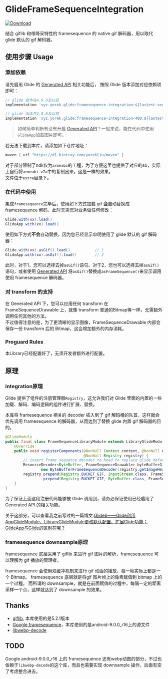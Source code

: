 # GlideFrameSequenceIntegration 

[ ![Download](https://api.bintray.com/packages/yorekliu/maven/GlideFrameSequenceIntegration/images/download.svg) ](https://bintray.com/yorekliu/maven/GlideFrameSequenceIntegration/_latestVersion)

结合 giflib 和带降采特性的 framesequence 的 native gif 解码器，用以取代 glide 默认的 gif 解码器。

## 使用步骤 Usage

### 添加依赖

请先启用 Glide 的 [Generated API](https://bumptech.github.io/glide/doc/generatedapi.html) 相关功能后， 按照 Glide 版本添加对应依赖项即可：

```gradle
// glide 版本在4.9.0及以后
implementation 'xyz.yorek.glide:framesequence-integration:${lastest-version}'

// glide 版本在4.8.0及以前
implementation 'xyz.yorek.glide:framesequence-integration-480:${lastest-version}'
```

> 如何简单判断有没有开启 [Generated API](https://bumptech.github.io/glide/doc/generatedapi.html)？一般来说，能在代码中使用`GlideApp`加载图片即可。

若无法下载到本库，请添加如下仓库地址：

```gradle
maven { url "https://dl.bintray.com/yorekliu/maven" }
```

对于部分限制了ndk仅为`armeabi`的工程，为了方便这里也提供了对应的so，实际上自行将`armeabi-v7a`中的复制出来，这是一样的效果。  
文件位于`extra`目录下。

### 在代码中使用

集成`framesequence`完毕后，使用如下方式加载 gif **会**自动替换成 framesequence 解码，此时无需您对业务做任何修改：

```java
Glide.with(xx).load()
GlideApp.with(xx).load()
```

使用如下方式**不会**自动替换，因为您已经显示申明使用了 glide 默认的 gif 解码器：

```java
Glide.with(xx).asGif().load()           // 1
GlideApp.with(xx).asGif().load()        // 2
```

此时，对于1，您可以选择去掉`asGif()`语句。对于2，您也可以选择去掉`asGif()`语句，或者使用 [Generated API](https://bumptech.github.io/glide/doc/generatedapi.html) 将`asGif()`替换成`asFrameSequence()`来显示调用使用 framesequence 解码器。

### 对 transform 的支持

在 Generated API 下，您可以应用任何 transform 在 FrameSequenceDrawable 上，就像 transform 普通的Bitmap等一样，无需额外调用任何其他的方法。  
不过值得注意的是，为了更清晰的显示图像，FrameSequenceDrawable 内部会保存一份 transform 后的 Bitmap，这会增加额外的内存消耗。

### Proguard Rules

本Library已经配置好了，无须开发者额外进行配置。

## 原理 

### integration原理

Glide 提供了组件的注册管理器`Registry`，这允许我们对 Glide 里面的内置的一些加载、解码、编码逻辑的组件进行扩展、替换。  

本库将 framesequence 相关的 decoder 插入到了 gif 解码桶的队首，这样就会优先调用 framesequence 的解码器，从而达到了替换 glide 内置 gif 解码器的目的。

```java
@GlideModule
public final class FrameSequenceLibraryModule extends LibraryGlideModule {
    @Override
    public void registerComponents(@NonNull Context context, @NonNull Glide glide,
                                   @NonNull Registry registry) {
        // insert frame sequence decoder to head to replace glide default gif decoder
        ResourceDecoder<ByteBuffer, FrameSequenceDrawable> byteBufferGifLibDecoder =
                new ByteBufferFrameSequenceDecoder(registry.getImageHeaderParsers(), glide.getBitmapPool());
        registry.prepend(Registry.BUCKET_GIF, InputStream.class, FrameSequenceDrawable.class, new StreamFrameSequenceDecoder(registry.getImageHeaderParsers(), byteBufferGifLibDecoder, glide.getArrayPool()))
                .prepend(Registry.BUCKET_GIF, ByteBuffer.class, FrameSequenceDrawable.class, byteBufferGifLibDecoder);
    }
}
```

为了保证上面这段注册代码能够被 Glide 调用到，请务必保证使用已经启用了 Generated API 的相关功能。

关于这部分，可以查看我之前写过的一篇博文:[Glide6——Glide利用AppGlideModule、LibraryGlideModule更改默认配置、扩展Glide功能；GlideApp与Glide的区别在哪？](https://blog.yorek.xyz/android/3rd-library/glide6/)

### framesequence downsample原理

framesequence 底层采用了 giflib 来进行 gif 图片的解析，framesequence 可以理解为 gif 播放的管理者。  

framesequence 会使用双缓冲机制来进行 gif 动画的播放，每一帧实际上都是一个 Bitmap。 framesequence 底层就是将gif 图片帧上的像素赋值到 bitmap 上的一个过程。 而所谓的 downsample，就是在前面赋值的过程中，每隔一定的距离采样一个点，这样就达到了 downsample 的效果。

## Thanks

- [giflib](http://giflib.sourceforge.net/gif_lib.html), 本库使用的是5.2.1版本
- [Google framesequence](https://android.googlesource.com/platform/frameworks/ex/+/android-9.0.0_r16/framesequence)，本库使用的是android-9.0.0_r16上的源文件
- [libwebp-decode](https://android.googlesource.com/platform/external/webp/+/android-9.0.0_r16/Android.bp#118)

## TODO

Google android-9.0.0_r16 上的 framesequence 还有webp动图的部分，不过也依赖于`libwebp-decode`的这个库，而且也需要实现 downsample 操作，后面有空了考虑整合进去。

